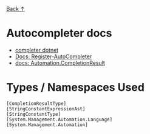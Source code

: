 [Back ↑](..)

# Autocompleter docs

- [completer dotnet](https://github.com/ninmonkey/Ninmonkey.Console/blob/master/public/completer/Completer-dotnet.ps1)
- [Docs: Register-AutoCompleter](https://docs.microsoft.com/en-us/powershell/module/microsoft.powershell.core/register-argumentcompleter?view=powershell-7)
- [docs: Automation.CompletionResult ](https://docs.microsoft.com/en-us/dotnet/api/system.management.automation.completionresult?view=powershellsdk-7.0.0)

# Types / Namespaces Used

```PS1
[CompletionResultType]
[StringConstantExpressionAst]
[StringConstantType]
[System.Management.Automation.Language]
[System.Management.Automation]
```